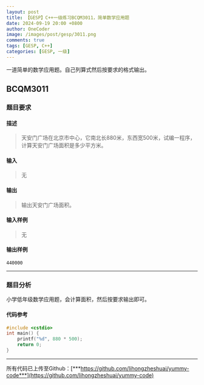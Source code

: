 ```yaml
---
layout: post
title: 【GESP】C++一级练习BCQM3011，简单数学应用题
date: 2024-09-19 20:00 +0800
author: OneCoder
image: /images/post/gesp/3011.png
comments: true
tags: [GESP, C++]
categories: [GESP, 一级]
---
```

一道简单的数学应用题。自己列算式然后按要求的格式输出。

<!--more-->

## BCQM3011

### 题目要求

#### 描述

>天安门广场在北京市中心，它南北长880米，东西宽500米，试编一程序，计算天安门广场面积是多少平方米。

#### 输入

>无

#### 输出

>输出天安门广场面积。

#### 输入样例

>无

#### 输出样例

```console
440000
```

---

### 题目分析

小学低年级数学应用题，会计算面积，然后按要求输出即可。

#### 代码参考

```cpp
#include <cstdio>
int main() {
    printf("%d", 880 * 500);
    return 0;
}
```

---

所有代码已上传至Github：[***https://github.com/lihongzheshuai/yummy-code***](https://github.com/lihongzheshuai/yummy-code)
